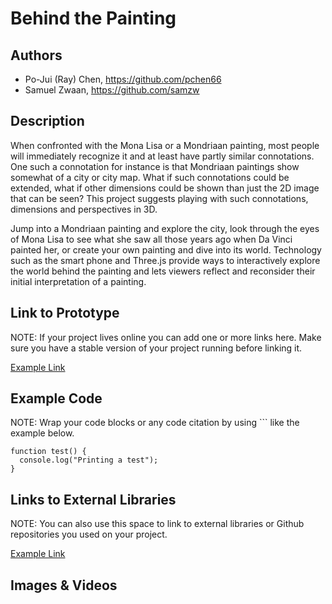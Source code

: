 # Behind the Painting

## Authors
- Po-Jui (Ray) Chen, https://github.com/pchen66
- Samuel Zwaan, https://github.com/samzw

## Description
When confronted with the Mona Lisa or a Mondriaan painting, most people will immediately recognize it and at least have partly similar connotations. One such a connotation for instance is that Mondriaan paintings show somewhat of a city or city map. What if such connotations could be extended, what if other dimensions could be shown than just the 2D image that can be seen? This project suggests playing with such connotations, dimensions and perspectives in 3D.

Jump into a Mondriaan painting and explore the city, look through the eyes of Mona Lisa to see what she saw all those years ago when Da Vinci painted her, or create your own painting and dive into its world. Technology such as the smart phone and Three.js provide ways to interactively explore the world behind the painting and lets viewers reflect and reconsider their initial interpretation of a painting.

## Link to Prototype
NOTE: If your project lives online you can add one or more links here. Make sure you have a stable version of your project running before linking it.

[Example Link](http://www.google.com "Example Link")

## Example Code
NOTE: Wrap your code blocks or any code citation by using ``` like the example below.
```
function test() {
  console.log("Printing a test");
}
```
## Links to External Libraries
 NOTE: You can also use this space to link to external libraries or Github repositories you used on your project.

[Example Link](http://www.google.com "Example Link")

## Images & Videos


